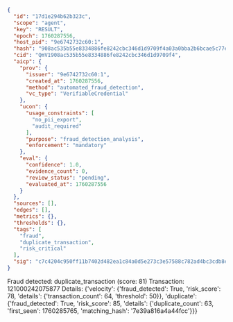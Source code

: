 ```json
{
  "id": "17d1e294b62b323c",
  "scope": "agent",
  "key": "RESULT",
  "epoch": 1760287556,
  "host_pid": "9e6742732c60:1",
  "hash": "908ac535b55e8334886fe8242cbc346d1d9709f4a03a0bba2b6bcae5c77e3f13",
  "cid": "QmV1908ac535b55e8334886fe8242cbc346d1d9709f4",
  "aicp": {
    "prov": {
      "issuer": "9e6742732c60:1",
      "created_at": 1760287556,
      "method": "automated_fraud_detection",
      "vc_type": "VerifiableCredential"
    },
    "ucon": {
      "usage_constraints": [
        "no_pii_export",
        "audit_required"
      ],
      "purpose": "fraud_detection_analysis",
      "enforcement": "mandatory"
    },
    "eval": {
      "confidence": 1.0,
      "evidence_count": 0,
      "review_status": "pending",
      "evaluated_at": 1760287556
    }
  },
  "sources": [],
  "edges": [],
  "metrics": {},
  "thresholds": {},
  "tags": [
    "fraud",
    "duplicate_transaction",
    "risk_critical"
  ],
  "sig": "c7c4204c950ff11b7402d482ea1c84a0d5e273c3e57588c782ad4bc3cdb8edcc"
}
```

Fraud detected: duplicate_transaction (score: 81)
Transaction: 121000242075877
Details: {'velocity': {'fraud_detected': True, 'risk_score': 78, 'details': {'transaction_count': 64, 'threshold': 50}}, 'duplicate': {'fraud_detected': True, 'risk_score': 85, 'details': {'duplicate_count': 63, 'first_seen': 1760285765, 'matching_hash': '7e39a816a4a44fcc'}}}